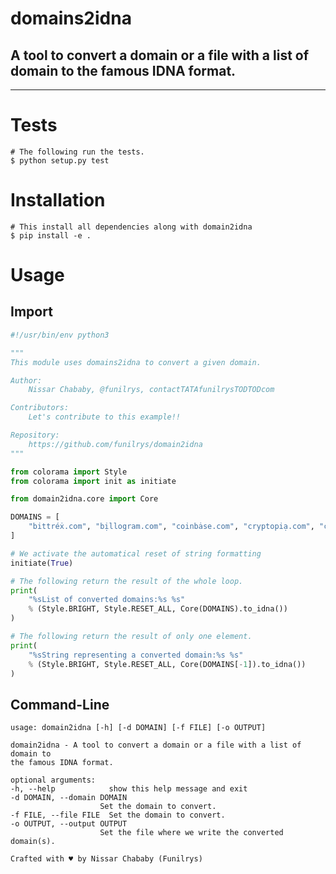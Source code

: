# domains2idna

## A tool to convert a domain or a file with a list of domain to the famous IDNA format.


* * *

# Tests

```shell
# The following run the tests.
$ python setup.py test
```

# Installation

```shell
# This install all dependencies along with domain2idna
$ pip install -e .
```

# Usage

## Import

```python
#!/usr/bin/env python3

"""
This module uses domains2idna to convert a given domain.

Author:
    Nissar Chababy, @funilrys, contactTATAfunilrysTODTODcom

Contributors:
    Let's contribute to this example!!

Repository:
    https://github.com/funilrys/domain2idna
"""

from colorama import Style
from colorama import init as initiate

from domain2idna.core import Core

DOMAINS = [
    "bittréẋ.com", "bịllogram.com", "coinbȧse.com", "cryptopiạ.com", "cṙyptopia.com"
]

# We activate the automatical reset of string formatting
initiate(True)

# The following return the result of the whole loop.
print(
    "%sList of converted domains:%s %s"
    % (Style.BRIGHT, Style.RESET_ALL, Core(DOMAINS).to_idna())
)

# The following return the result of only one element.
print(
    "%sString representing a converted domain:%s %s"
    % (Style.BRIGHT, Style.RESET_ALL, Core(DOMAINS[-1]).to_idna())
)
```

## Command-Line

    usage: domain2idna [-h] [-d DOMAIN] [-f FILE] [-o OUTPUT]

    domain2idna - A tool to convert a domain or a file with a list of domain to
    the famous IDNA format.

    optional arguments:
    -h, --help            show this help message and exit
    -d DOMAIN, --domain DOMAIN
                        Set the domain to convert.
    -f FILE, --file FILE  Set the domain to convert.
    -o OUTPUT, --output OUTPUT
                        Set the file where we write the converted domain(s).

    Crafted with ♥ by Nissar Chababy (Funilrys)
